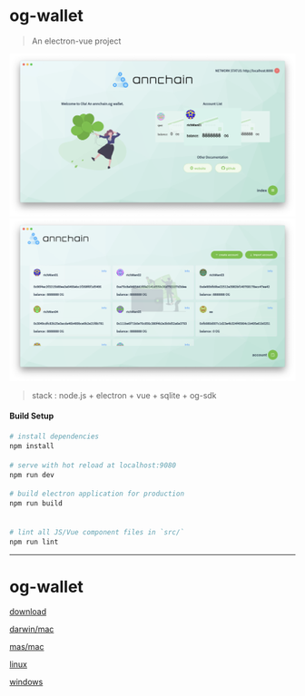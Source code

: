 # og-wallet

> An electron-vue project

![avatar](./img/1.png)
![avatar](./img/2.png)

> stack : node.js + electron + vue + sqlite + og-sdk

#### Build Setup

``` bash
# install dependencies
npm install

# serve with hot reload at localhost:9080
npm run dev

# build electron application for production
npm run build


# lint all JS/Vue component files in `src/`
npm run lint

```

---

# og-wallet

[download](https://github.com/annchain/OGWallet/releases/tag/v0.1.5.2)

[darwin/mac](https://github.com/annchain/OGWallet/releases/download/v0.1.5.2/OG-wallet-darwin-v0.1.5.2-x64.zip)

[mas/mac](https://github.com/annchain/OGWallet/releases/download/v0.1.5.2/OG-wallet-mas-v0.1.5.2-x64.zip)

[linux](https://github.com/annchain/OGWallet/releases/download/v0.1.5.2/OG-wallet-linux-v0.1.5.2-x64.zip)

[windows](https://github.com/annchain/OGWallet/releases/download/v0.1.5.2/OG-wallet-win32-v0.1.5.2-x64.zip)